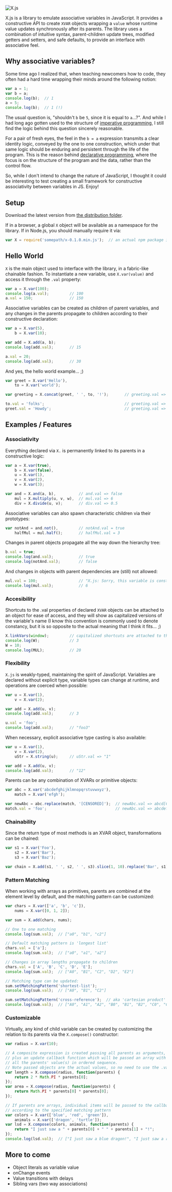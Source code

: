![X.js](https://github.com/garciadelcastillo/X.js/blob/master/assets/logo_128.png "X.js")

X.js is a library to emulate associative variables in JavaScript. It provides a constructive API to create `XVAR` objects wrapping a `value` whose runtime value updates synchronously after its parents. The library uses a combination of intuitive syntax, parent-children update trees, modified getters and setters, and safe defaults, to provide an interface with associative feel.

## Why associative variables?

Some time ago I realized that, when teaching newcomers how to code, they often had a hard time wrapping their minds around the following notion:

```javascript
var a = 1;
var b = a;
console.log(b);  // 1
a = 5;
console.log(b);  // 1 (!)
```

The usual question is, "shouldn't `b` be `5`, since it is equal to `a`...?". And while I had long ago gotten used to the structure of [imperative programming](http://en.wikipedia.org/wiki/Imperative_programming), I still find the logic behind this question sincerely reasonable. 

For a pair of fresh eyes, the feel in the `b = a` expression transmits a clear identity logic, conveyed by the one to one construction, which under that same logic should be enduring and persistent through the life of the program. This is the reason behind [declarative programming](http://en.wikipedia.org/wiki/Declarative_programming), where the focus is on the structure of the program and the data, rather than the control flow.

So, while I don't intend to change the nature of JavaScript, I thought it could be interesting to test creating a small framework for constructive associativity between variables in JS. Enjoy!

## Setup

Download the latest version from [the distribution folder](https://github.com/garciadelcastillo/x.js/tree/master/dist).

If in a browser, a global `X` object will be available as a namespace for the library. If in Node.js, you should manually require it via:

```javascript
var X = require('somepath/x-0.1.0.min.js');  // an actual npm package is wip...
```

## Hello World

`X` is the main object used to interface with the library, in a fabric-like chainable fashion. To instantiate a new variable, use `X.var(value)` and access it through the `.val` property:

```javascript
var a = X.var(100);
console.log(a.val);         // 100
a.val = 150;                // 150
```

Associative variables can be created as children of parent variables, and any changes in the parents propagate to children according to their constructive declaration:

```javascript
var a = X.var(5),
    b = X.var(10);

var add = X.add(a, b);
console.log(add.val);       // 15

a.val = 20;
console.log(add.val);       // 30
```

And yes, the hello world example... ;)

```javascript
var greet = X.var('Hello'),
    to = X.var('world');

var greeting = X.concat(greet, ' ', to, '!');       // greeting.val => "Hello world!"

to.val = 'folks';                                   // greeting.val => "Hello folks!"
greet.val = 'Howdy';                                // greeting.val => "Howdy folks!"
```

## Examples / Features

### Associativity

Everything declared via `X.` is permanently linked to its parents in a constructive logic:

```javascript
var a = X.var(true),
    b = X.var(false),
    u = X.var(1),
    v = X.var(2),
    w = X.var(3);

var and = X.and(a, b),          // and.val => false
    mul = X.multiply(u, v, w),  // mul.val => 6
    div = X.divide(u, v);       // div.val => 0.5
```

Associative variables can also spawn characteristic children via their prototypes:

```javascript
var notAnd = and.not(),         // notAnd.val = true
    halfMul = mul.half();       // halfMul.val = 3
```

Changes in parent objects propagate all the way down the hierarchy tree:

```javascript
b.val = true;
console.log(and.val);           // true
console.log(notAnd.val);        // false
```

And changes in objects with parent dependencies are (still) not allowed:

```javascript
mul.val = 100;                  // "X.js: Sorry, this variable is constrained"
console.log(mul.val);           // 6
```

### Accesibility

Shortcuts to the .val properties of declared `XVAR` objects can be attached to an object for ease of access, and they will show as capitalized versions of the variable's name (I know this convention is commonly used to denote constancy, but it is so opposite to the actual meaning that I think it fits... ;)

```javascript
X.linkVars(window);         // capitalized shortcuts are attached to the window object
console.log(W);             // 3
W = 10;
console.log(MUL);           // 20
```

### Flexibility

`X.js` is weakly-typed, maintaining the spirit of JavaScript. Variables are declared without explicit type, variable types can change at runtime, and operations are coerced when possible:

```javascript
var u = X.var(1),
    v = X.var(2);

var add = X.add(u, v);
console.log(add.val);       // 3

u.val = 'foo';
console.log(add.val);       // "foo3"
```

When necessary, explicit associative type casting is also available:

```javascript
var u = X.var(1),
    v = X.var(2),
    uStr = X.string(u);     // uStr.val => "1"

var add = X.add(u, v);
console.log(add.val);       // "12"
```

Parents can be any combination of XVARs or primitive objects:

```javascript
var abc = X.var('abcdefghijklmnopqrstuvwxyz'),
    match = X.var('efgh');

var newAbc = abc.replace(match, '[CENSORED]');  // newAbc.val => abcd[CENSORED]ijklmnopqrstuvwxyz
match.val = 'foo';                              // newAbc.val => abcdefghijklmnopqrstuvwxyz (no match was found)
```

### Chainability

Since the return type of most methods is an XVAR object, transformations can be chained:

```javascript
var s1 = X.var('Foo'),
    s2 = X.var('Bar'),
    s3 = X.var('Baz');

var chain = X.add(s1, ' ', s2, ' ', s3).slice(1, 10).replace('Bar', s1);   // "oo Foo Ba"
```

### Pattern Matching

When working with arrays as primitives, parents are combined at the element level by default, and the matching pattern can be customized:

```javascript
var chars = X.var(['a', 'b', 'c']),
    nums = X.var([0, 1, 2]);

var sum = X.add(chars, nums);

// One to one matching
console.log(sum.val);  // ["a0", "b1", "c2"]

// Default matching pattern is 'longest list'
chars.val = ['a'];
console.log(sum.val);  // ["a0", "a1", "a2"]

// Changes in array lengths propagate to children 
chars.val = ['A', 'B', 'C', 'D', 'E'];
console.log(sum.val);  // ["A0", "B1", "C2", "D2", "E2"]

// Matching type can be updated:
sum.setMatchingPattern('shortest-list');
console.log(sum.val);  // ["A0", "B1", "C2"]

sum.setMatchingPattern('cross-reference');  // aka 'cartesian product'
console.log(sum.val);  // ["A0", "A1", "A2", "B0", "B1", "B2", "C0", "C1", "C2", "D0", "D1", "D2", "E0", "E1", "E2"]
```

### Customizable

Virtually, any kind of child variable can be created by customizing the relation to its parents via the `X.compose()` constructor:

```javascript
var radius = X.var(10);

// A composite expression is created passing all parents as arguments, 
// plus an update callback function which will be passed an array with 
// all the parents' value(s) in ordered sequence.
// Note passed objects are the actual values, so no need to use the .val accessor 
var length = X.compose(radius, function(parents) {
    return 2 * Math.PI * parents[0];
});
var area = X.compose(radius, function(parents) {
    return Math.PI * parents[0] * parents[0];
});

// If parents are arrays, individual items will be passed to the callback
// according to the specified matching pattern
var colors = X.var(['blue', 'red', 'green']),
    animals = X.var(['dragon', 'turtle']);
var lsd = X.compose(colors, animals, function(parents) {
    return "I just saw a " + parents[0] + " " + parents[1] + "!";
});
console.log(lsd.val);  // ["I just saw a blue dragon!", "I just saw a red turtle!", "I just saw a green turtle!"]
```

## More to come
* Object literals as variable value
* onChange events
* Value transitions with delays
* Sibling vars (two way associations)





